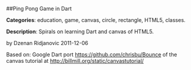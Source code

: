 
##Ping Pong Game in Dart

**Categories**: education, game, canvas, circle, rectangle, HTML5, classes.

**Description**: Spirals on learning Dart and canvas of HTML5.

by Dzenan Ridjanovic
2011-12-06

Based on:
Google Dart port 
https://github.com/chrisbu/Bounce
of the canvas tutorial at 
http://billmill.org/static/canvastutorial/

